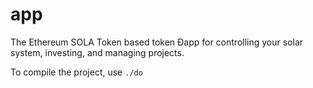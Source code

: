 # app
The Ethereum SOLA Token based token Ðapp for controlling your solar system, investing, and managing projects.

To compile the project, use ```./do```
